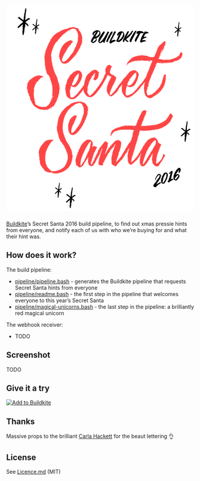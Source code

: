 <h1><img alt="Buildkite Secret Santa 2016" src="logo.gif" width="550" height="550"></h1>

[Buildkite](https://buildkite.com/)’s Secret Santa 2016 build pipeline, to find out xmas pressie hints from everyone, and notify each of us with who we’re buying for and what their hint was.

## How does it work?

The build pipeline:

* [pipeline/pipeline.bash](pipeline/pipeline.bash) - generates the Buildkite pipeline that requests Secret Santa hints from everyone
* [pipeline/readme.bash](pipeline/readme.bash) - the first step in the pipeline that welcomes everyone to this year’s Secret Santa
* [pipeline/magical-unicorns.bash](pipeline/magical-unicorns.bash) - the last step in the pipeline: a brilliantly red magical unicorn

The webhook receiver:

* TODO

## Screenshot

TODO

## Give it a try

[![Add to Buildkite](https://buildkite.com/button.svg)](https://buildkite.com/new)

## Thanks

Massive props to the brilliant [Carla Hackett](https://carlahackett.com/) for the beaut lettering 👌

## License

See [Licence.md](Licence.md) (MIT)
